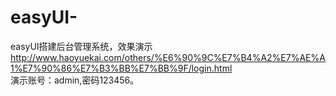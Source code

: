 # easyUI-

easyUI搭建后台管理系统，效果演示  http://www.haoyuekai.com/others/%E6%90%9C%E7%B4%A2%E7%AE%A1%E7%90%86%E7%B3%BB%E7%BB%9F/login.html   
演示账号：admin,密码123456。
